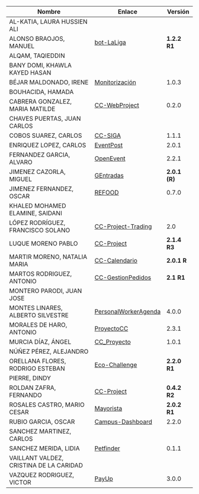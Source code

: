 | Nombre | Enlace | Versión |
|--------|--------|---------|
|AL-KATIA, LAURA HUSSIEN ALI | | |
|ALONSO BRAOJOS, MANUEL | [bot-LaLiga](https://github.com/manuelalonsobraojos/cc-proyecto) | **1.2.2 R1** |
|ALQAM, TAQIEDDIN | | |
|BANY DOMI, KHAWLA KAYED HASAN | | |
|BÉJAR MALDONADO, IRENE | [Monitorización](https://github.com/ibe16/CC-19-20-Proyecto) | 1.0.3 |
|BOUHACIDA, HAMADA | | |
|CABRERA GONZALEZ, MARIA MATILDE | [CC-WebProject](https://github.com/mati3/CC-WebProject) | 0.2.0 |
|CHAVES PUERTAS, JUAN CARLOS | | |
|COBOS SUAREZ, CARLOS | [CC-SIGA](https://github.com/kcobos/CC-SIGA) | 1.1.1 |
|ENRIQUEZ LOPEZ, CARLOS | [EventPost](https://github.com/carlos-el/EventPost-CCProject) | 2.0.1 |
|FERNANDEZ GARCIA, ALVARO | [OpenEvent](https://github.com/alvarillo89/UGR-CC-Project) | 2.2.1 |
|JIMENEZ CAZORLA, MIGUEL |[GEntradas](https://github.com/iMiguel10/Proyecto-CC) | **2.0.1 (R)** |
|JIMENEZ FERNANDEZ, OSCAR | [REFOOD](https://github.com/yoskitar/Cloud-Computing-CC) | 0.7.0 |
|KHALED MOHAMED ELAMINE, SAIDANI | | |
|LÓPEZ RODRÍGUEZ, FRANCISCO SOLANO | [CC-Project-Trading](https://github.com/Solano96/CC-Project-Trading)| 2.0 |
|LUQUE MORENO PABLO | [CC-Project](https://github.com/pabloluque14/CC-Project) | **2.1.4 R3**  |
|MARTIR MORENO, NATALIA MARIA | [CC-Calendario](https://github.com/natalia2911/Proyecto-CloudComputing) | **2.0.1 R** |
|MARTOS RODRIGUEZ, ANTONIO | [CC-GestionPedidos](https://github.com/toniMR/CC-GestionPedidos) | **2.1 R1** |
|MONTERO PARODI, JUAN JOSE | | |
|MONTES LINARES, ALBERTO SILVESTRE | [PersonalWorkerAgenda](https://github.com/albertosml/PersonalWorkerAgenda) | 4.0.0 |
|MORALES DE HARO, ANTONIO | [ProyectoCC](https://github.com/antmordhar/ProyectoCC) | 2.3.1  |
|MURCIA DÍAZ, ÁNGEL | [CC_Proyecto](https://github.com/NSInductus/CC_Proyecto) | 1.0.1 |
|NÚÑEZ PÉREZ, ALEJANDRO| | |
|ORELLANA FLORES, RODRIGO ESTEBAN | [Eco-Challenge](https://github.com/rodrigo-orellana/eco-challenge) | **2.2.0 R1** |
|PIERRE, DINDY | | |
|ROLDAN ZAFRA, FERNANDO | [CC-Project](https://github.com/FernandoRoldan93/CC-Project) | **0.4.2 R2** |
|ROSALES CASTRO, MARIO CESAR | [Mayorista](https://github.com/mcrosales/CC-19-20-Proyecto) | **2.0.2 R1** |
|RUBIO GARCIA, OSCAR | [Campus-Dashboard](https://github.com/OscarRubioGarcia/CCProyecto) | 2.2.0 |
|SANCHEZ MARTINEZ, CARLOS | | |
|SANCHEZ MERIDA, LIDIA | [Petfinder](https://github.com/lidiasm/ProyectoCC) | 0.1.1 |
|VAILLANT VALDEZ, CRISTINA DE LA CARIDAD | | |
|VAZQUEZ RODRIGUEZ, VICTOR | [PayUp](https://github.com/varrrro/pay-up) | 3.0.0 |
